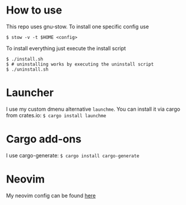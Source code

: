 # How to use
This repo uses gnu-stow. To install one specific config use
```
$ stow -v -t $HOME <config>
```

To install everything just execute the install script
```
$ ./install.sh
$ # uninstalling works by executing the uninstall script
$ ./uninstall.sh
```

# Launcher
I use my custom dmenu alternative `launchme`. You can install it via cargo from
crates.io:
`$ cargo install launchme`

# Cargo add-ons
I use cargo-generate:
`$ cargo install cargo-generate`

# Neovim
My neovim config can be found [here](https://github.com/paulfrische/nvim)
